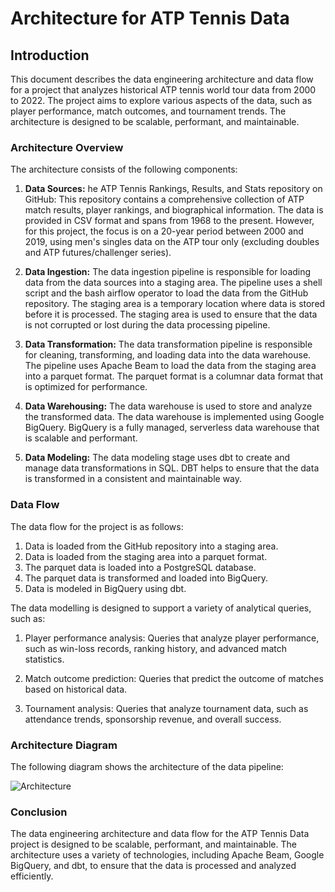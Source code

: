 # Architecture for ATP Tennis Data

## Introduction

This document describes the data engineering architecture and data flow for a project that analyzes historical ATP tennis world tour data from 2000 to 2022. The project aims to explore various aspects of the data, such as player performance, match outcomes, and tournament trends. The architecture is designed to be scalable, performant, and maintainable.

### Architecture Overview

The architecture consists of the following components:

1. **Data Sources:** he ATP Tennis Rankings, Results, and Stats repository on GitHub: This repository contains a comprehensive collection of ATP match results, player rankings, and biographical information. The data is provided in CSV format and spans from 1968 to the present. However, for this project, the focus is on a 20-year period between 2000 and 2019, using men's singles data on the ATP tour only (excluding doubles and ATP futures/challenger series).

2. **Data Ingestion:** The data ingestion pipeline is responsible for loading data from the data sources into a staging area. The pipeline uses a shell script and the bash airflow operator to load the data from the GitHub repository. The staging area is a temporary location where data is stored before it is processed. The staging area is used to ensure that the data is not corrupted or lost during the data processing pipeline.

3. **Data Transformation:** The data transformation pipeline is responsible for cleaning, transforming, and loading data into the data warehouse. The pipeline uses Apache Beam to load the data from the staging area into a parquet format. The parquet format is a columnar data format that is optimized for performance.

4. **Data Warehousing:** The data warehouse is used to store and analyze the transformed data. The data warehouse is implemented using Google BigQuery. BigQuery is a fully managed, serverless data warehouse that is scalable and performant.

5. **Data Modeling:** The data modeling stage uses dbt to create and manage data transformations in SQL. DBT helps to ensure that the data is transformed in a consistent and maintainable way.

### Data Flow

The data flow for the project is as follows:

1. Data is loaded from the GitHub repository into a staging area.
2. Data is loaded from the staging area into a parquet format.
3. The parquet data is loaded into a PostgreSQL database.
4. The parquet data is transformed and loaded into BigQuery.
5. Data is modeled in BigQuery using dbt.

The data modelling is designed to support a variety of analytical queries, such as:

1. Player performance analysis: Queries that analyze player performance, such as win-loss records, ranking history, and advanced match statistics.

2. Match outcome prediction: Queries that predict the outcome of matches based on historical data.

3. Tournament analysis: Queries that analyze tournament data, such as attendance trends, sponsorship revenue, and overall success.

### Architecture Diagram

The following diagram shows the architecture of the data pipeline:

![Architecture](https://github.com/onubrooks/Data-Engineering-Capstone-ATP-Tennis/assets/26160845/ecab89b5-6a36-4510-8eba-c8774b2dd5da)


### Conclusion

The data engineering architecture and data flow for the ATP Tennis Data project is designed to be scalable, performant, and maintainable. The architecture uses a variety of technologies, including Apache Beam, Google BigQuery, and dbt, to ensure that the data is processed and analyzed efficiently.
